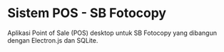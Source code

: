 # Sistem POS -  ﻿SB Fotocopy

Aplikasi Point of Sale (POS) desktop untuk SB Fotocopy yang dibangun dengan Electron.js dan SQLite.
